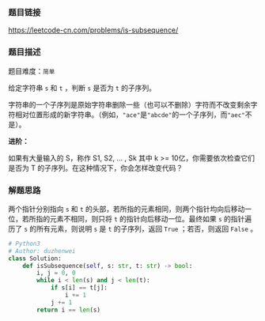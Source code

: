### 题目链接
https://leetcode-cn.com/problems/is-subsequence/

### 题目描述
题目难度：```简单```

给定字符串 ```s``` 和 ```t``` ，判断 ```s``` 是否为 ```t``` 的子序列。

字符串的一个子序列是原始字符串删除一些（也可以不删除）字符而不改变剩余字符相对位置形成的新字符串。（例如，```"ace"```是```"abcde"```的一个子序列，而```"aec"```不是）。

**进阶：**

如果有大量输入的 S，称作 S1, S2, ... , Sk 其中 k >= 10亿，你需要依次检查它们是否为 T 的子序列。在这种情况下，你会怎样改变代码？

### 解题思路
两个指针分别指向 ```s``` 和 ```t``` 的头部，若所指的元素相同，则两个指针均向后移动一位，若所指的元素不相同，则只将 ```t``` 的指针向后移动一位。最终如果 ```s``` 的指针遍历了 ```s``` 的所有元素，则说明 ```s``` 是 ```t``` 的子序列，返回 ```True``` ；若否，则返回 ```False``` 。

```python
# Python3
# Author: duzhenwei
class Solution:
    def isSubsequence(self, s: str, t: str) -> bool:
        i, j = 0, 0
        while i < len(s) and j < len(t):
            if s[i] == t[j]:
                i += 1
            j += 1
        return i == len(s)
```
